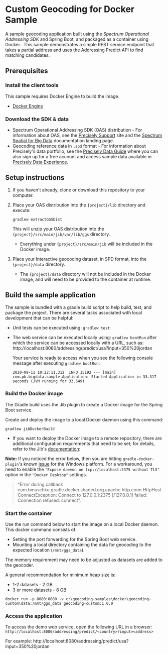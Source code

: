 # Custom Geocoding for Docker Sample

A sample geocoding application built using the *Spectrum Operational Addressing SDK* and Spring Boot, and packaged as a container using Docker.  This sample demonstrates a simple REST service endpoint that takes a partial address and uses the Addressing Predict API to find matching candidates.

## Prerequisites
### Install the client tools
This sample requires Docker Engine to build the image. 
   * [Docker Engine](https://docs.docker.com/engine/install/)     

### Download the SDK & data
   * Spectrum Operational Addressing SDK (OAS) distribution - For information about OAS, see the [Precisely Support](https://support.precisely.com/) site and the [Spectrum Spatial for Big Data](https://docs.precisely.com/docs/sftw/hadoop/landingpage/index.html) documentation landing page.
   * Geocoding reference data in `.spd` format -  For information about Precisely's data portfolio, see the [Precisely Data Guide](https://dataguide.precisely.com/) where you can also sign up for a free account and access sample data available in [Precisely Data Experience](https://data.precisely.com/).

## Setup instructions
1. If you haven't already, clone or download this repository to your computer.
2.  Place your OAS distribution into the `{project}/lib` directory and execute:
        
        gradlew extractGGSDist

    This will unzip your OAS distribution into the `{project}/src/main/jib/var/lib/ggs` directory.
    * Everything under `{project}/src/main/jib` will be included in the Docker image.
3. Place your Interactive geocoding dataset, in SPD format, into the `{project}/data` directory.
    * The `{project}/data` directory will not be included in the Docker image, and will need to be provided to the container at runtime.

## Build the sample application
The sample is bundled with a gradle build script to help build, test, and package the project. There are several tasks associated with local development that can be helpful:
* Unit tests can be executed using: `gradlew test`
* The web service can be executed locally using: `gradlew bootRun` after which the service can be accessed locally with a URL, such as: http://localhost:8080/addressing/predict/usa?input=350%20jordan 
    

  Your service is ready to access when you see the following console message after executing `gradlew bootRun`:
  ```
  2020-09-11 10:22:11.312  INFO 15192 --- [main] com.pb.bigdata.sample.Application: Started Application in 33.317 seconds (JVM running for 33.649)
  ```  
### Build the Docker image
The Gradle build uses the Jib plugin to create a Docker image for the Spring Boot service.

Create and deploy the image to a local Docker daemon using this command:
```
gradlew jibDockerBuild
```
* If you want to deploy the Docker image to a remote repository, there are additional configuration requirements that need to be set; for details, refer to the Jib's [documentation](https://github.com/GoogleContainerTools/jib/tree/master/jib-gradle-plugin#Configuration):

**Note:** If you noticed the error below, then you are hitting `gradle-docker-plugin`'s known [issue](https://github.com/bmuschko/gradle-docker-plugin/issues/769) for the Windows platform. For a workaround, you need to enable the `"Expose daemon on tcp://localhost:2375 without TLS"` option in the `"Docker Desktop"` settings.

  > “Error during callback
com.bmuschko.gradle.docker.shaded.org.apache.http.conn.HttpHostConnectException: Connect to 127.0.0.1:2375 [/127.0.0.1] failed: Connection refused: connect”.
    
### Start the container
Use the run command below to start the image on a local Docker daemon. This docker command consists of:
* Setting the port forwarding for the Spring Boot web service.
* Mounting a local directory containing the data for geocoding to the expected location (`/mnt/ggs_data`).

The memory requirement may need to be adjusted as datasets are added to the geocoder. 

A general recommendation for minimum heap size is:
   - 1-2 datasets - 2 GB
   - 3 or more datasets - 8 GB 
``` 
docker run -p 8080:8080 -v c:\geocoding-samples\docker\geocoding-custom\data:/mnt/ggs_data geocoding-custom:1.0.0
```
### Access the application
 To access the demo web service, open the following URL in a browser: 
 `http://localhost:8080/addressing/predict/<country>?input=<address>` 
 
For example:
    http://localhost:8080/addressing/predict/usa?input=350%20jordan 
 
 